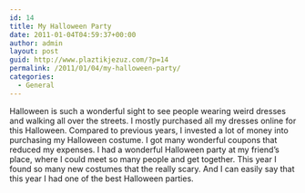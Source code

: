 ```yaml
---
id: 14
title: My Halloween Party
date: 2011-01-04T04:59:37+00:00
author: admin
layout: post
guid: http://www.plaztikjezuz.com/?p=14
permalink: /2011/01/04/my-halloween-party/
categories:
  - General
---
```

Halloween is such a wonderful sight to see people wearing weird dresses and walking all over the streets. I mostly purchased all my dresses online for this Halloween. Compared to previous years, I invested a lot of money into purchasing my Halloween costume. I got many wonderful coupons that reduced my expenses. I had a wonderful Halloween party at my friend&#8217;s place, where I could meet so many people and get together. This year I found so many new costumes that the really scary. And I can easily say that this year I had one of the best Halloween parties.